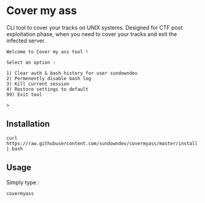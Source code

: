 # Cover my ass

CLI tool to cover your tracks on UNIX systems. Designed for CTF post exploitation phase, when you need to cover your tracks and exit the infected server.

```
Welcome to Cover my ass tool !

Select an option :

1) Clear auth & bash history for user sundowndev
2) Permenently disable bash log
3) Kill current session
4) Restore settings to default
99) Exit tool

>
```

## Installation

```
curl https://raw.githubusercontent.com/sundowndev/covermyass/master/install.sh | bash
```

## Usage

Simply type :

```
covermyass
```

